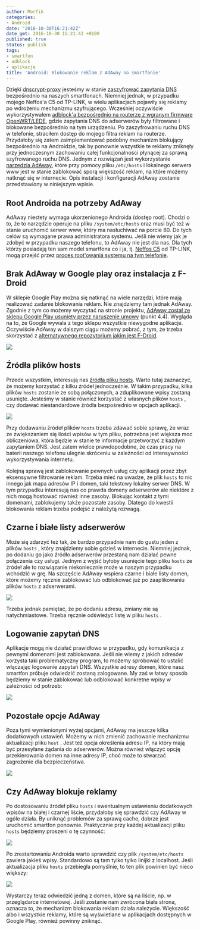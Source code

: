 ```yaml
---
author: Morfik
categories:
- Android
date: "2016-10-30T16:21:42Z"
date_gmt: 2016-10-30 15:21:42 +0100
published: true
status: publish
tags:
- smartfon
- adblock
- aplikacje
title: 'Android: Blokowanie reklam z AdAway na smartfonie'
---
```


Dzięki [dnscrypt-proxy](https://dnscrypt.org/) jesteśmy w stanie [zaszyfrować zapytania
DNS](/post/jak-zaszyfrowac-zapytania-dns-na-smartfonie-dnscrypt-proxy/)
bezpośrednio na naszych smartfonach. Niemniej jednak, w przypadku mojego Neffos'a C5 od TP-LINK, w
wielu aplikacjach pojawiły się reklamy po wdrożeniu mechanizmu szyfrującego. Wcześniej oczywiście
wykorzystywałem [adblock'a bezpośrednio na routerze z wgranym firmware
OpenWRT/LEDE](/post/blokowanie-reklam-adblock-na-domowym-routerze-wifi/), gdzie
zapytania DNS do adserwerów były filtrowane i blokowane bezpośrednio na tym urządzeniu. Po
zaszyfrowaniu ruchu DNS w telefonie, straciłem dostęp do mojego filtra reklam na routerze.
Przydałoby się zatem zaimplementować podobny mechanizm blokujący bezpośrednio na Androidzie, tak by
ponownie wszystkie te reklamy zniknęły przy jednoczesnym zachowaniu całej funkcjonalności płynącej
za sprawą szyfrowanego ruchu DNS. Jednym z rozwiązań jest wykorzystanie [narzędzia
AdAway](https://adaway.org/), które przy pomocy pliku `/etc/hosts` i lokalnego serwera www jest w
stanie zablokować sporą większość reklam, na które możemy natknąć się w internecie. Opis instalacji
i konfiguracji AdAway zostanie przedstawiony w niniejszym wpisie.

<!--more-->
## Root Androida na potrzeby AdAway

AdAway niestety wymaga ukorzenionego Androida (dostęp root). Chodzi o to, że to narzędzie operuje na
pliku `/system/etc/hosts` oraz musi być też w stanie uruchomić serwer www, który ma nasłuchiwać na
porcie 80. Do tych celów są wymagane prawa administratora systemu. Jeśli nie wiemy jak je zdobyć w
przypadku naszego telefonu, to AdAway nie jest dla nas. Dla tych którzy posiadają ten sam model
smartfona co i ja, tj. [Neffos C5](/post/recenzja-smartfon-neffos-c5-od-tp-link/)
od TP-LINK, mogą przejść przez [proces root'owania systemu na tym
telefonie](/post/android-root-smartfona-neffos-c5-od-tp-link/).

## Brak AdAway w Google play oraz instalacja z F-Droid

W sklepie Google Play można się natknąć na wiele narzędzi, które mają realizować zadanie blokowania
reklam. Nie znajdziemy tam jednak AdAway. Zgodnie z tym co możemy wyczytać na stronie projektu,
[AdAway został ze sklepu Google Play usunięty przez naruszenie
umowy](https://play.google.com/about/developer-distribution-agreement.html) (punkt 4.4). Wygląda na
to, że Google wywala z tego sklepu wszystkie niewygodne aplikacje. Oczywiście AdAway w dalszym ciągu
możemy pobrać, z tym, że trzeba skorzystać z [alternatywnego repozytorium jakim jest
F-Droid](/post/android-repozytorium-aplikacji-opensource-f-droid/).

![](/img/2016/10/001.adaway-blokowanie-reklam-smartfon-android-instalacja-f-droid.png#huge)

## Źródła plików hosts

Przede wszystkim, interesują nas [źródła pliku
hosts](https://github.com/AdAway/AdAway/wiki/HostsSources). Warto tutaj zaznaczyć, że możemy
korzystać z kilku źródeł jednocześnie. W takim przypadku, kilka plików `hosts` zostanie ze sobą
połączonych, a zduplikowane wpisy zostaną usunięte. Jesteśmy w stanie również korzystać z własnych
plików `hosts` , czy dodawać niestandardowe źródła bezpośrednio w opcjach aplikacji.

![](/img/2016/10/002.adaway-blokowanie-reklam-smartfon-android-zrodla-hosts.png#huge)

Przy dodawaniu źródeł plików `hosts` trzeba zdawać sobie sprawę, że wraz ze zwiększaniem się ilości
wpisów w tym pliku, potrzebna jest większa moc obliczeniowa, która będzie w stanie te informacje
przetworzyć z każdym zapytaniem DNS. Jest zatem wielce prawdopodobne, że czas pracy na baterii
naszego telefonu ulegnie skróceniu w zależności od intensywności wykorzystywania internetu.

Kolejną sprawą jest zablokowanie pewnych usług czy aplikacji przez zbyt eksensywne filtrowanie
reklam. Trzeba mieć na uwadze, że plik `hosts` to nic innego jak mapa adresów IP i domen, taki
tekstowy lokalny serwer DNS. W tym przypadku interesują nas co prawda domeny adserwerów ale niektóre
z nich mogą hostować również inne zasoby. Blokując kontakt z tymi domenami, zablokujemy także
pozostałe zasoby. Dlatego do kwestii blokowania reklam trzeba podejść z należytą rozwagą.

## Czarne i białe listy adserwerów

Może się zdarzyć też tak, że bardzo przypadnie nam do gustu jeden z plików `hosts` , który
znajdziemy sobie gdzieś w internecie. Niemniej jednak, po dodaniu go jako źródło adserwerów
przestaną nam działać pewne połączenia czy usługi. Jednym z wyjść byłoby usunięcie tego pliku
`hosts` ze źródeł ale to rozwiązanie niekoniecznie może w naszym przypadku wchodzić w grę. Na
szczęście AdAway wspiera czarne i białe listy domen, które możemy ręcznie zablokować lub
odblokować już po zaaplikowaniu plików `hosts` z adserwerami.

![](/img/2016/10/003.adaway-blokowanie-reklam-smartfon-android-biala-czarna-lista.png#huge)

Trzeba jednak pamiętać, że po dodaniu adresu, zmiany nie są natychmiastowe. Trzeba ręcznie odświeżyć
listę w pliku `hosts` .

## Logowanie zapytań DNS

Aplikacje mogą nie działać prawidłowo w przypadku, gdy komunikacja z pewnymi domenami jest
zablokowana. Jeśli nie wiemy z jakich adresów korzysta taki problematyczny program, to możemy
spróbować to ustalić włączając logowanie zapytań DNS. Wszystkie adresy domen, które nasz smartfon
próbuje odwiedzić zostaną zalogowane. My zaś w łatwy sposób będziemy w stanie zablokować lub
odblokować konkretne wpisy w zależności od potrzeb:

![](/img/2016/10/004.adaway-blokowanie-reklam-smartfon-android-logowanie-dns.png#big)

## Pozostałe opcje AdAway

Poza tymi wymienionymi wyżej opcjami, AdAway ma jeszcze kilka dodatkowych ustawień. Możemy w nich
zmienić zachowanie mechanizmu aktualizacji pliku `host` . Jest też opcja określenia adresu IP, na
który mają być przesyłane żądania do adserwerów. Można również włączyć opcję przekierowania domen
na inne adresy IP, choć może to stwarzać zagrożenie dla bezpieczeństwa.

![](/img/2016/10/005.adaway-blokowanie-reklam-smartfon-android-ustawienia.png#huge)

## Czy AdAway blokuje reklamy

Po dostosowaniu źródeł pliku `hosts` i ewentualnym ustawieniu dodatkowych wpisów na białej i czarnej
liście, przydałoby się sprawdzić czy AdAway w ogóle działa. By uniknąć problemów za sprawą cache,
dobrze jest uruchomić smartfon ponownie. Praktycznie przy każdej aktualizacji pliku `hosts` będziemy
proszeni o tę czynność:

![](/img/2016/10/006.adaway-blokowanie-reklam-smartfon-android-aktualizacja.png#huge)

Po zrestartowaniu Androida warto sprawdzić czy plik `/system/etc/hosts` zawiera jakieś wpisy.
Standardowo są tam tylko tylko linijki z localhost. Jeśli aktualizacja pliku `hosts` przebiegła
pomyślnie, to ten plik powinien być nieco większy:

![](/img/2016/10/007.adaway-blokowanie-reklam-smartfon-android-test-hosts.png#huge)

Wystarczy teraz odwiedzić jedną z domen, które są na liście, np. w przeglądarce internetowej. Jeśli
zostanie nam zwrócona biała strona, oznacza to, że mechanizm blokowania reklam działa należycie.
Większość albo i wszystkie reklamy, które są wyświetlane w aplikacjach dostępnych w Google Play,
również powinny zniknąć.
